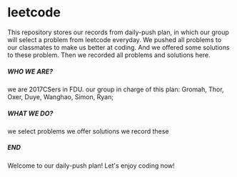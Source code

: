 # leetcode
This repository stores our records from daily-push plan, in which our group will select a problem from leetcode everyday. 
We pushed all problems to our classmates to make us better at coding. And we offered some solutions to these problem.
Then we recorded all problems and solutions here.
##### WHO WE ARE?
we are 2017CSers in FDU.
our group in charge of this plan: Gromah, Thor, Oxer, Duye, Wanghao, Simon, Ryan;
##### WHAT WE DO?
we select problems
we offer solutions
we record these
##### END
Welcome to our daily-push plan! Let's enjoy coding now!

